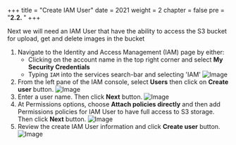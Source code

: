 +++
title = "Create IAM User"
date = 2021
weight = 2
chapter = false
pre = "<b>2.2. </b>"
+++

Next we will need an IAM User that have the ability to access the S3 bucket for upload, get and delete images in the bucket

1. Navigate to the Identity and Access Management (IAM) page by either:
   - Clicking on the account name in the top right corner and select **My Security Credentials**
   - Typing `IAM` into the services search-bar and selecting 'IAM'
     ![Image](/images/preparation/iam-service.png)
2. From the left pane of the IAM console, select **Users** then click on **Create user** button.
   ![Image](/images/preparation/create-user.png)
3. Enter a user name. Then click **Next** button.
   ![Image](/images/preparation/create-user-2.png)
4. At Permissions options, choose **Attach policies directly** and then add Permissions policies for IAM User to have full access to S3 storage. Then click **Next** button.
   ![Image](/images/preparation/create-user-3.png)
5. Review the create IAM User information and click **Create user** button.
   ![Image](/images/preparation/create-user-4.png)
